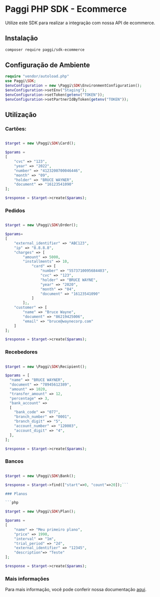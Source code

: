 # Paggi PHP SDK - Ecommerce

Utilize este SDK para realizar a integração com nossa API de ecommerce.

## Instalação

```sh
composer require paggi/sdk-ecommerce
```

## Configuração de Ambiente
```php
require "vendor/autoload.php"
use Paggi\SDK;
$envConfiguration = new \Paggi\SDK\EnvironmentConfiguration();
$envConfiguration->setEnv("Staging");
$envConfiguration->setToken(getenv("TOKEN"));
$envConfiguration->setPartnerIdByToken(getenv("TOKEN"));
```

## Utilização
 
### Cartões:

```php

$target = new \Paggi\SDK\Card();

$params =
[
    "cvc" => "123",
    "year" => "2022",
    "number" => "4123200700046446",
    "month" => "09",
    "holder" => "BRUCE WAYNER",
    "document" => "16123541090"
];

$response = $target->create($params);
```

### Pedidos

```php

$target = new \Paggi\SDK\Order();

$params=
[
    "external_identifier" => "ABC123",
    "ip" => "8.8.8.8",
    "charges" => [
        "amount" => 5000,
        "installments" => 10,
            "card" => [
                "number" => "5573710095684403",
                "cvc" => "123",
                "holder" => "BRUCE WAYNE",
                "year" => "2020",
                "month" => "04",
                "document" => "16123541090"
            ]                        
        ];,
    "customer" => [
        "name" => "Bruce Wayne",
        "document" => "86219425006",
        "email" => "bruce@waynecorp.com"
    ]
];

$response = $target->create($params);
```

### Recebedores

```php

$target = new \Paggi\SDK\Recipient();

$params = [
  "name" => "BRUCE WAYNER",
  "document" => "78945612389",
  "amount" => 1020,
  "transfer_amount" => 12,
  "percentage" => 3,
  "bank_account" =>
  [
    "bank_code" => "077",
    "branch_number" => "0001",
    "branch_digit" => "5",
    "account_number" => "120003",
    "account_digit" => "4",
  ],
];

$response = $target->create($params);
```

### Bancos

```php

$target = new \Paggi\SDK\Bank();

$response = $target->find(["start"=>0, "count"=>20]);```

### Planos

```php

$target = new \Paggi\SDK\Plan();

$params =
[
    "name" => "Meu primeiro plano",
    "price" => 1990,
    "interval" => "1m",
    "trial_period" => "2d",
    "external_identifier" => "12345",
    "description"=> "Teste"
];

$response = $target->create($params);
```

### Mais informações

Para mais informação, você pode conferir nossa documentação [aqui](https://developers.paggi.com/).

